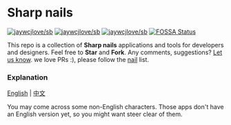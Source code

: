 # Sharp nails

[![jaywcjlove/sb](https://jaywcjlove.github.io/sb/ico/awesome.svg)](https://github.com/wwZ-tec) [![jaywcjlove/sb](https://jaywcjlove.github.io/sb/lang/english.svg)](README.md) [![jaywcjlove/sb](https://jaywcjlove.github.io/sb/lang/chinese.svg)](README-zh.md)
[![FOSSA Status](https://app.fossa.io/api/projects/git%2Bgithub.com%2Fjaywcjlove%2Fawesome-mac.svg?type=shield)](https://app.fossa.io/projects/git%2Bgithub.com%2Fjaywcjlove%2Fawesome-mac?ref=badge_shield)


This repo is a collection of **Sharp nails** applications and tools for developers and designers. Feel free to **Star** and **Fork**. Any comments, suggestions? [Let us know](https://github.com/wwZ-tec/nail/issues). we love PRs :), please follow the [nail](https://github.com/wwZ-tec/nail) list.

### Explanation

[English](README.md) | [中文](README-zh.md)

You may come across some non-English characters. Those apps don't have an English version yet, so you might want steer clear of them.
